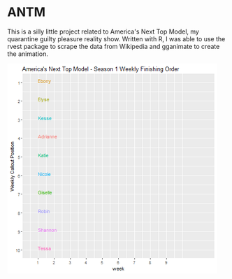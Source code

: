 # ANTM

This is a silly little project related to America's Next Top Model, my quarantine guilty pleasure reality show.  Written with R, I was able to use the rvest package to scrape the data from Wikipedia and gganimate to create the animation.

![America's Next Top Model Season 1 Results](s1.gif)
